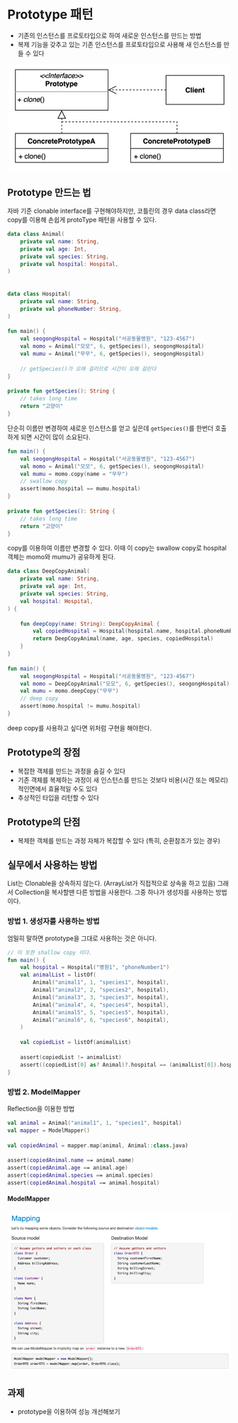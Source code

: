 # Prototype 패턴
- 기존의 인스턴스를 프로토타입으로 하여 새로운 인스턴스를 만드는 방법
- 복제 기능을 갖추고 있는 기존 인스턴스를 프로토타입으로 사용해 새 인스턴스를 만들 수 있다

![img.png](img.png)

## Prototype 만드는 법
자바 기준 clonable interface를 구현해야하지만, 코틀린의 경우 data class라면 copy를 이용해 손쉽게 protoType 패턴을 사용할 수 있다. 

~~~kotlin
data class Animal(
    private val name: String,
    private val age: Int,
    private val species: String,
    private val hospital: Hospital,
)


data class Hospital(
    private val name: String,
    private val phoneNumber: String,
)

fun main() {
    val seogongHospital = Hospital("서공동물병원", "123-4567")
    val momo = Animal("모모", 6, getSpecies(), seogongHospital)
    val mumu = Animal("무무", 6, getSpecies(), seogongHospital)

    // getSpecies()가 오래 걸리므로 시간이 오래 걸린다
}

private fun getSpecies(): String {
    // takes long time
    return "고양이"
}
~~~
단순히 이름만 변경하여 새로운 인스턴스를 얻고 싶은데 `getSpecies()`를 한번더 호출하게 되면 시간이 많이 소요된다. 

~~~kotlin
fun main() {
    val seogongHospital = Hospital("서공동물병원", "123-4567")
    val momo = Animal("모모", 6, getSpecies(), seogongHospital)
    val mumu = momo.copy(name = "무무")
    // swallow copy
    assert(momo.hospital == mumu.hospital)
}

private fun getSpecies(): String {
    // takes long time
    return "고양이"
}
~~~
copy를 이용하여 이름만 변경할 수 있다. 이때 이 copy는 swallow copy로 hospital 객체는 momo와 mumu가 공유하게 된다. 

~~~kotlin
data class DeepCopyAnimal(
    private val name: String,
    private val age: Int,
    private val species: String,
    val hospital: Hospital,
) {

    fun deepCopy(name: String): DeepCopyAnimal {
        val copiedHospital = Hospital(hospital.name, hospital.phoneNumber)
        return DeepCopyAnimal(name, age, species, copiedHospital)
    }
}

fun main() {
    val seogongHospital = Hospital("서공동물병원", "123-4567")
    val momo = DeepCopyAnimal("모모", 6, getSpecies(), seogongHospital)
    val mumu = momo.deepCopy("무무")
    // deep copy
    assert(momo.hospital != mumu.hospital)
}
~~~

deep copy를 사용하고 싶다면 위처럼 구현을 해야한다. 


## Prototype의 장점 

- 복잡한 객체를 만드는 과정을 숨길 수 있다
- 기존 객체를 복제하는 과정이 새 인스턴스를 만드는 것보다 비용(시간 또는 메모리)적인면에서 효율적일 수도 있다
- 추상적인 타입을 리턴할 수 있다

## Prototype의 단점
- 복제한 객체를 만드는 과정 자체가 복잡할 수 있다 (특히, 순환참조가 있는 경우)

## 실무에서 사용하는 방법
List는 Clonable을 상속하지 않는다. (ArrayList가 직접적으로 상속을 하고 있음)
그래서 Collection을 복사할땐 다른 방법을 사용한다. 그중 하나가 생성자를 사용하는 방법이다. 

### 방법 1. 생성자를 사용하는 방법 
엄밀히 말하면 prototype을 그대로 사용하는 것은 아니다. 
~~~kotlin
// 이 또한 shallow copy 이다. 
fun main() {
    val hospital = Hospital("병원1", "phoneNumber1")
    val animalList = listOf(
        Animal("animal1", 1, "species1", hospital),
        Animal("animal2", 2, "species2", hospital),
        Animal("animal3", 3, "species3", hospital),
        Animal("animal4", 4, "species4", hospital),
        Animal("animal5", 5, "species5", hospital),
        Animal("animal6", 6, "species6", hospital),
    )

    val copiedList = listOf(animalList)

    assert(copiedList != animalList)
    assert((copiedList[0] as? Animal)?.hospital == (animalList[0]).hospital)
}
~~~

### 방법 2. ModelMapper
Reflection을 이용한 방법
~~~kotlin
val animal = Animal("animal1", 1, "species1", hospital)
val mapper = ModelMapper()

val copiedAnimal = mapper.map(animal, Animal::class.java)

assert(copiedAnimal.name == animal.name)
assert(copiedAnimal.age == animal.age)
assert(copiedAnimal.species == animal.species)
assert(copiedAnimal.hospital == animal.hospital)
~~~

#### ModelMapper
![img_1.png](img_1.png)


## 과제 
- prototype을 이용하여 성능 개선해보기 
